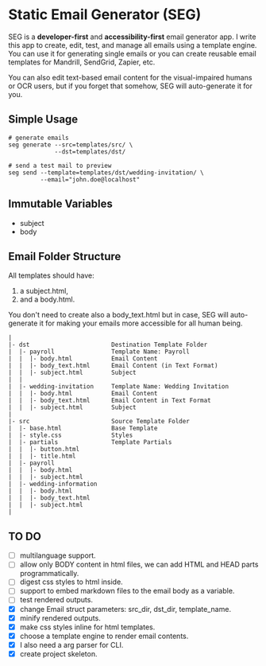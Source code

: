 # Static Email Generator (SEG)

SEG is a **developer-first** and **accessibility-first** email generator app. I
write this app to create, edit, test, and manage all emails using a template
engine. You can use it for generating single emails or you can create reusable
email templates for Mandrill, SendGrid, Zapier, etc.

You can also edit text-based email content for the visual-impaired humans or OCR
users, but if you forget that somehow, SEG will auto-generate it for you.

## Simple Usage

```
# generate emails
seg generate --src=templates/src/ \
             --dst=templates/dst/

# send a test mail to preview
seg send --template=templates/dst/wedding-invitation/ \
         --email="john.doe@localhost"
```

## Immutable Variables

- subject
- body

## Email Folder Structure

All templates should have:

1. a subject.html,
2. and a body.html.

You don't need to create also a body_text.html but in case, SEG will
auto-generate it for making your emails more accessible for all human being.

```
|
|- dst                       Destination Template Folder
|  |- payroll                Template Name: Payroll
|  |  |- body.html           Email Content
|  |  |- body_text.html      Email Content (in Text Format)
|  |  |- subject.html        Subject
|  |
|  |- wedding-invitation     Template Name: Wedding Invitation
|  |  |- body.html           Email Content
|  |  |- body_text.html      Email Content in Text Format
|  |  |- subject.html        Subject
|
|- src                       Source Template Folder
|  |- base.html              Base Template
|  |- style.css              Styles
|  |- partials               Template Partials
|  |  |- button.html
|  |  |- title.html
|  |- payroll
|  |  |- body.html
|  |  |- subject.html
|  |- wedding-information
|  |  |- body.html
|  |  |- body_text.html
|  |  |- subject.html
|
```

## TO DO

- [ ] multilanguage support.
- [ ] allow only BODY content in html files, we can add HTML and HEAD parts
      programmatically.
- [ ] digest css styles to html inside.
- [ ] support to embed markdown files to the email body as a variable.
- [ ] test rendered outputs.
- [x] change Email struct parameters: src_dir, dst_dir, template_name.
- [x] minify rendered outputs.
- [x] make css styles inline for html templates.
- [x] choose a template engine to render email contents.
- [x] I also need a arg parser for CLI.
- [x] create project skeleton.
